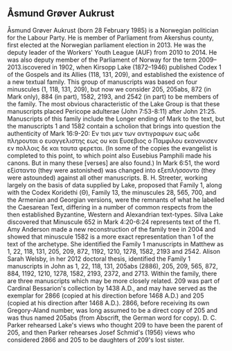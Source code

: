 ## Åsmund Grøver Aukrust

Åsmund Grøver Aukrust (born 28 February 1985) is a Norwegian politician for the Labour Party. He is member of Parliament from Akershus county, first elected at the Norwegian parliament election in 2013. He was the deputy leader of the Workers' Youth League (AUF) from 2010 to 2014. He was also deputy member of the Parliament of Norway for the term 2009–2013.iscovered in 1902, when Kirsopp Lake (1872–1946) published Codex 1 of the Gospels and its Allies (118, 131, 209), and established the existence of a new textual family. This group of manuscripts was based on four minuscules (1, 118, 131, 209), but now we consider 205, 205abs, 872 (in Mark only), 884 (in part), 1582, 2193, and 2542 (in part) to be members of the family.
The most obvious characteristic of the Lake Group is that these manuscripts placed Pericope adulterae (John 7:53-8:11) after John 21:25. Manuscripts of this family include the Longer ending of Mark to the text, but the manuscripts 1 and 1582 contain a scholion that brings into question the authenticity of Mark 16:9-20: Εν τισι μεν των αντιγραφων εως ωδε πληρουται ο ευαγγελιστης εως ου και Ευσεβιος ο Παμφιλου εκανονισεν εν πολλοις δε και ταυτα φερεται. (In some of the copies the evangelist is completed to this point, to which point also Eusebius Pamphili made his canons. But in many these [verses] are also found.)
In Mark 6:51, the word εξίσταντο (they were astonished) was changed into εξεπλήσσοντο (they were astounded) against all other manuscripts.
B. H. Streeter, working largely on the basis of data supplied by Lake, proposed that Family 1, along with the Codex Koridethi (Θ), Family 13, the minuscules 28, 565, 700, and the Armenian and Georgian versions, were the remnants of what he labelled the Caesarean Text, differing in a number of common respects from the then established Byzantine, Western and Alexandrian text-types.
Silva Lake discovered that Minuscule 652 in Mark 4:20-6:24 represents text of the f1.
Amy Anderson made a new reconstruction of the family tree in 2004 and showed that minuscule 1582 is a more exact representation than 1 of the text of the archetype. She identified the Family 1 manuscripts in Matthew as 1, 22, 118, 131, 205, 209, 872, 1192, 1210, 1278, 1582, 2193 and 2542.
Alison Sarah Welsby, in her 2012 doctoral thesis, identified the Family 1 manuscripts in John as 1, 22, 118, 131, 205abs (2886), 205, 209, 565, 872, 884, 1192, 1210, 1278, 1582, 2193, 2372, and 2713.
Within the family, there are three manuscripts which may be more closely related. 209 was part of Cardinal Bessarion's collection by 1438 A.D., and may have served as the exemplar for 2866 (copied at his direction before 1468 A.D.) and 205 (copied at his direction after 1468 A.D.).
2866, before receiving its own Gregory-Aland number, was long assumed to be a direct copy of 205 and was thus named 205abs (from Abscrift, the German word for copy). D. C. Parker rehearsed Lake's views who thought 209 to have been the parent of 205, and then Parker rehearses Josef Schmid's (1956) views who considered 2866 and 205 to be daughters of 209's lost sister.


